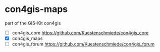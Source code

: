 con4gis-maps
============

part of the GIS-Kit con4gis

- [ ] con4gis_core https://github.com/Kuestenschmiede/con4gis_core
- [x] con4gis_maps
- [ ] con4gis_forum https://github.com/Kuestenschmiede/con4gis_forum
